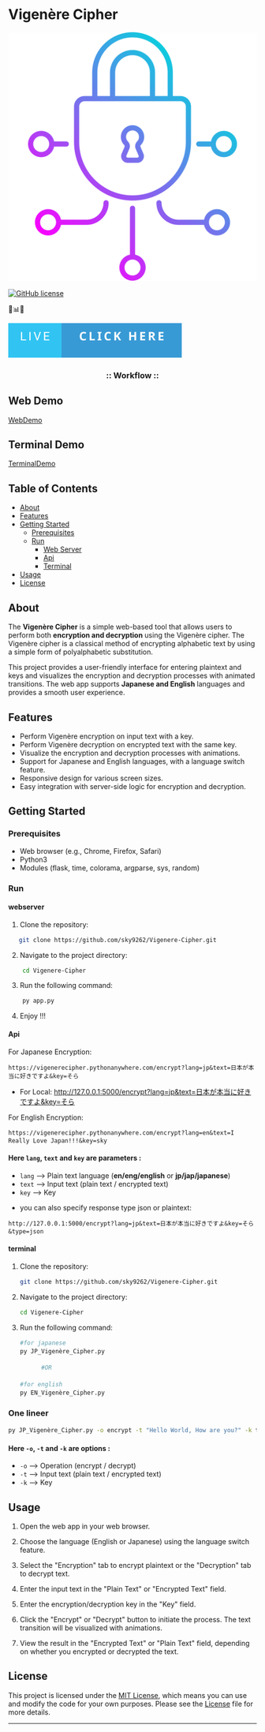 # Vigenère Cipher

[![Logo](./static/icon.png)](https://github.com/sky9262/Vigenere-Cipher)


[![GitHub license](https://img.shields.io/badge/license-MIT-blue.svg)](https://github.com/your-username/vigenere-cipher-web-app/blob/master/LICENSE)

🔐📊🚀

<a href="https://vigenerecipher.pythonanywhere.com/" target="_blank" rel="noopener noreferrer">
  <img src="./static/Live-Click%20Here.svg" alt="Live">
</a>




<h3 align="center">
:: Workflow ::
</h3>

## Web Demo
[WebDemo](https://github.com/sky9262/Vigenere-Cipher/assets/68050118/a88ef352-3d27-4b5c-b31b-47f4768f31d1)

## Terminal Demo
[TerminalDemo](https://github.com/sky9262/Vigenere-Cipher/assets/68050118/5840bc69-805c-46f1-ac54-491cc2a3a438)








## Table of Contents

- [About](#about)
- [Features](#features)
- [Getting Started](#getting-started)
  - [Prerequisites](#prerequisites)
  - [Run](#Run)
    - [Web Server](#webserver)
    - [Api](#Api)
    - [Terminal](#terminal)
- [Usage](#usage)
- [License](#license)

## About

The <b>Vigenère Cipher</b> is a simple web-based tool that allows users to perform both <b>encryption and decryption</b> using the Vigenère cipher. The Vigenère cipher is a classical method of encrypting alphabetic text by using a simple form of polyalphabetic substitution.

This project provides a user-friendly interface for entering plaintext and keys and visualizes the encryption and decryption processes with animated transitions. The web app supports <b>Japanese and English</b> languages and provides a smooth user experience.

## Features

- Perform Vigenère encryption on input text with a key.
- Perform Vigenère decryption on encrypted text with the same key.
- Visualize the encryption and decryption processes with animations.
- Support for Japanese and English languages, with a language switch feature.
- Responsive design for various screen sizes.
- Easy integration with server-side logic for encryption and decryption.

## Getting Started

### Prerequisites

- Web browser (e.g., Chrome, Firefox, Safari)
- Python3
- Modules (flask, time, colorama, argparse, sys, random)

### Run

#### webserver
1. Clone the repository:

```bash
   git clone https://github.com/sky9262/Vigenere-Cipher.git
```

2. Navigate to the project directory:
```bash
    cd Vigenere-Cipher
```

3. Run the following command:
```bash
    py app.py
```

4. Enjoy !!!


#### Api

For Japanese Encryption:
```
https://vigenerecipher.pythonanywhere.com/encrypt?lang=jp&text=日本が本当に好きですよ&key=そら
```
* For Local: http://127.0.0.1:5000/encrypt?lang=jp&text=日本が本当に好きですよ&key=そら

For English Encryption:
```
https://vigenerecipher.pythonanywhere.com/encrypt?lang=en&text=I Really Love Japan!!!&key=sky
```
#### Here `lang`, `text` and `key` are parameters :
- `lang` --> Plain text language (<b>en/eng/english</b> or <b>jp/jap/japanese</b>)
- `text` --> Input text (plain text / encrypted text)
- `key` --> Key
* you can also specify response type json or plaintext:
```
http://127.0.0.1:5000/encrypt?lang=jp&text=日本が本当に好きですよ&key=そら&type=json
```

#### terminal
1. Clone the repository:

   ```bash
   git clone https://github.com/sky9262/Vigenere-Cipher.git

2. Navigate to the project directory:
    ```bash
    cd Vigenere-Cipher

3. Run the following command:
   ```bash
   #for japanese
   py JP_Vigenère_Cipher.py

         #OR

   #for english
   py EN_Vigenère_Cipher.py

### One lineer
```bash
py JP_Vigenère_Cipher.py -o encrypt -t "Hello World, How are you?" -k thisismykey
```
#### Here `-o`, `-t` and `-k` are options :
- `-o` --> Operation (encrypt / decrypt)
- `-t` --> Input text (plain text / encrypted text)
- `-k` --> Key


## Usage

1. Open the web app in your web browser.

2. Choose the language (English or Japanese) using the language switch feature.

3. Select the "Encryption" tab to encrypt plaintext or the "Decryption" tab to decrypt text.

4. Enter the input text in the "Plain Text" or "Encrypted Text" field.

5. Enter the encryption/decryption key in the "Key" field.

6. Click the "Encrypt" or "Decrypt" button to initiate the process. The text transition will be visualized with animations.

7. View the result in the "Encrypted Text" or "Plain Text" field, depending on whether you encrypted or decrypted the text.






## License

This project is licensed under the [MIT License](LICENSE), which means you can use and modify the code for your own purposes. Please see the [License](LICENSE) file for more details.

---
